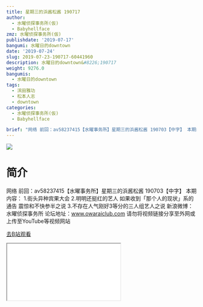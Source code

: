 ```yaml
---
title: 星期三的浜酱松酱 190717
author:
  - 水曜侦探事务所(仮)
  - Babyhellface
zmz: 水曜侦探事务所(仮)
publishdate: '2019-07-17'
bangumi: 水曜日的downtown
date: '2019-07-24'
slug: 2019-07-23-190717-60441960
description: 水曜日的downtown&#8226;190717
weight: 9276.0
bangumis:
  - 水曜日的downtown
tags:
  - 滨田雅功
  - 松本人志
  - downtown
categories:
  - 水曜侦探事务所(仮)
  - Babyhellface

brief: "网络 前回：av58237415【水曜事务所】星期三的浜酱松酱 190703【中字】 本期内容： 1.街头异种宾果大会 2.明明还挺红的艺人 如果收到「那个人的现状」系的通告 震惊和不快参半之说 3.不存在人气刚好3等分的三人组艺人之说 新浪微博：水曜侦探事务所 论坛地址：www.owaraiclub.com 请勿将视频链接分享至外网或上传至YouTube等视频网站"
---
```

![](https://raw.githubusercontent.com/tcgriffith/owaraisite/master/static/tmpimg/59561b30a786e33b0ca354ebde2757df224263de.jpg.480.jpg)
# 简介  
网络
前回：av58237415【水曜事务所】星期三的浜酱松酱 190703【中字】
本期内容：
1.街头异种宾果大会
2.明明还挺红的艺人 如果收到「那个人的现状」系的通告 震惊和不快参半之说
3.不存在人气刚好3等分的三人组艺人之说
新浪微博：水曜侦探事务所 论坛地址：www.owaraiclub.com
请勿将视频链接分享至外网或上传至YouTube等视频网站  

[去B站观看](https://www.bilibili.com/video/av60441960/)
<div class ="resp-container"><iframe class="testiframe" src="//player.bilibili.com/player.html?aid=60441960"", scrolling="no", allowfullscreen="true" > </iframe></div> 
